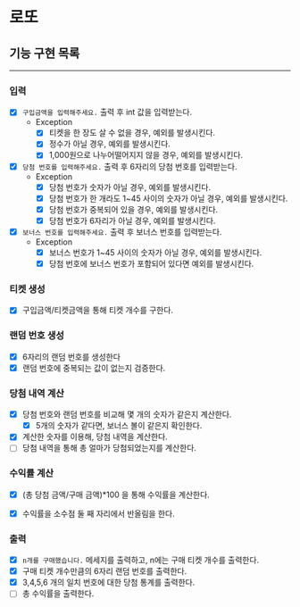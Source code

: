 # 로또

## 기능 구현 목록

---

### 입력
- [x] `구입금액을 입력해주세요.` 출력 후 int 값을 입력받는다.
  - Exception
    - [x] 티켓을 한 장도 살 수 없을 경우, 예외를 발생시킨다.
    - [x] 정수가 아닐 경우, 예외를 발생시킨다. 
    - [x] 1,000원으로 나누어떨어지지 않을 경우, 예외를 발생시킨다.

- [x] `당첨 번호를 입력해주세요.` 출력 후 6자리의 당첨 번호를 입력받는다.
  - Exception
    - [x] 당첨 번호가 숫자가 아닐 경우, 예외를 발생시킨다.
    - [x] 당첨 번호가 한 개라도 1~45 사이의 숫자가 아닐 경우, 예외를 발생시킨다.
    - [x] 당첨 번호가 중복되어 있을 경우, 예외를 발생시킨다.
    - [x] 당첨 번호가 6자리가 아닐 경우, 예외를 발생시킨다.

- [x] `보너스 번호를 입력해주세요.` 출력 후 보너스 번호를 입력받는다.
    - Exception
      - [x] 보너스 번호가 1~45 사이의 숫자가 아닐 경우, 예외를 발생시킨다. 
      - [x] 당첨 번호에 보너스 번호가 포함되어 있다면 예외를 발생시킨다.

### 티켓 생성
- [x] 구입금액/티켓금액을 통해 티켓 개수를 구한다.

### 랜덤 번호 생성
- [x] 6자리의 랜덤 번호를 생성한다
- [x] 랜덤 번호에 중복되는 값이 없는지 검증한다.

### 당첨 내역 계산
- [x] 당첨 번호와 랜덤 번호를 비교해 몇 개의 숫자가 같은지 계산한다.
  - [x] 5개의 숫자가 같다면, 보너스 볼이 같은지 확인한다.
- [x] 계산한 숫자를 이용해, 당첨 내역을 계산한다.
- [ ] 당첨 내역을 통해 총 얼마가 당첨되었는지를 계산한다.

### 수익률 계산
- [x] (총 당첨 금액/구매 금액)*100 을 통해 수익률을 계산한다.  
- [x] 수익률을 소수점 둘 째 자리에서 반올림을 한다.
 


### 출력
- [x] `n개를 구매했습니다.` 메세지를 출력하고, n에는 구매 티켓 개수를 출력한다.
- [x] 구매 티켓 개수만큼의 6자리 랜덤 번호를 출력한다.
- [x] 3,4,5,6 개의 일치 번호에 대한 당첨 통계를 출력한다.
- [ ] 총 수익률을 출력한다.
